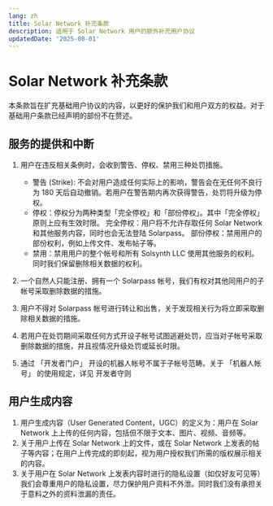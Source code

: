 ```yaml
---
lang: zh
title: Solar Network 补充条款
description: 适用于 Solar Network 用户的额外补充用户协议
updatedDate: '2025-08-01'
---
```


# Solar Network 补充条款

本条款旨在扩充基础用户协议的内容，以更好的保护我们和用户双方的权益。对于基础用户条款已经声明的部份不在赘述。

## 服务的提供和中断

1. 用户在违反相关条例时，会收到警告、停权、禁用三种处罚措施。

    - 警告 (Strike): 不会对用户造成任何实际上的影响，警告会在无任何不良行为 180 天后自动撤销。若用户在警告期内再次获得警告，处罚将升级为停权。
    - 停权：停权分为两种类型「完全停权」和「部份停权」。其中「完全停权」原则上应有生效时限。
        完全停权：用户将不允许存取任何 Solar Network 和其他服务内容，同时也会无法登陆 Solarpass。
        部份停权：禁用用户的部份权利，例如上传文件、发布帖子等。
    - 禁用：禁用用户的整个帐号和所有 Solsynth LLC 使用其他服务的权利。同时我们保留删除相关数据的权利。

2. 一个自然人只能注册、拥有一个 Solarpass 帐号，我们有权对其他同用户的子帐号采取删除数据的措施。
3. 用户不得对 Solarpass 帐号进行转让和出售，关于发现相关行为将立即采取删除相关数据的措施。
4. 若用户在处罚期间采取任何方式开设子帐号试图逃避处罚，应当对子帐号采取删除数据的措施，并且视情况升级处罚或延长时限。
5. 通过 「开发者门户」 开设的机器人帐号不属于子帐号范畴。关于 「机器人帐号」 的使用规定，详见 开发者守则

## 用户生成内容

1. 用户生成内容（User Generated Content，UGC）的定义为：用户在 Solar Network 上上传的任何内容，包括但不限于文本、图片、视频、音频等。
2. 关于用户上传在 Solar Network 上的文件，或在 Solar Network 上发表的帖子等内容；在用户上传完成的即刻起，视为用户授权我们所需的版权展示相关的内容。
3. 关于用户在 Solar Network 上发表内容时进行的隐私设置（如仅好友可见等）我们会尊重用户的隐私设置，尽力保护用户资料不外泄。同时我们没有承担关于意料之外的资料泄漏的责任。
